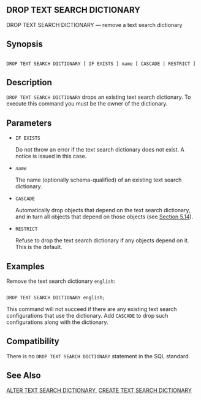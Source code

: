 ## DROP TEXT SEARCH DICTIONARY

DROP TEXT SEARCH DICTIONARY — remove a text search dictionary

## Synopsis

```

DROP TEXT SEARCH DICTIONARY [ IF EXISTS ] name [ CASCADE | RESTRICT ]
```

## Description

`DROP TEXT SEARCH DICTIONARY` drops an existing text search dictionary. To execute this command you must be the owner of the dictionary.

## Parameters

* `IF EXISTS`

    Do not throw an error if the text search dictionary does not exist. A notice is issued in this case.

* *`name`*

    The name (optionally schema-qualified) of an existing text search dictionary.

* `CASCADE`

    Automatically drop objects that depend on the text search dictionary, and in turn all objects that depend on those objects (see [Section 5.14](ddl-depend.html "5.14. Dependency Tracking")).

* `RESTRICT`

    Refuse to drop the text search dictionary if any objects depend on it. This is the default.

## Examples

Remove the text search dictionary `english`:

```

DROP TEXT SEARCH DICTIONARY english;
```

This command will not succeed if there are any existing text search configurations that use the dictionary. Add `CASCADE` to drop such configurations along with the dictionary.

## Compatibility

There is no `DROP TEXT SEARCH DICTIONARY` statement in the SQL standard.

## See Also

[ALTER TEXT SEARCH DICTIONARY](sql-altertsdictionary.html "ALTER TEXT SEARCH DICTIONARY"), [CREATE TEXT SEARCH DICTIONARY](sql-createtsdictionary.html "CREATE TEXT SEARCH DICTIONARY")